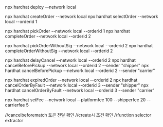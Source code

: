 npx hardhat deploy --network local

npx hardhat createOrder --network local
npx hardhat selectOrder --network local --orderid 1

npx hardhat pickOrder --network local --orderid 1
npx hardhat completeOrder --network local --orderid 2

npx hardhat pickOrderWithoutSig --network local --orderid 2
npx hardhat completeOrderWithoutSig --network local --orderid 2


npx hardhat delayCancel --network local --orderid 2
npx hardhat cancelBeforePickup --network local --orderid 2 --sender "shipper"
npx hardhat cancelBeforePickup --network local --orderid 2 --sender "carrier"

npx hardhat expiredOrder --network local --orderid 2
npx hardhat cancelOrderByFault --network local --orderid 3 --sender "shipper"
npx hardhat cancelOrderByFault --network local --orderid 3 --sender "carrier"

npx hardhat setFee --network local --platformfee 100 --shipperfee 20 --carrierfee 5

//cancelbeforematch 토큰 전달 확인
//create시 조건 확인
//function selector extractor